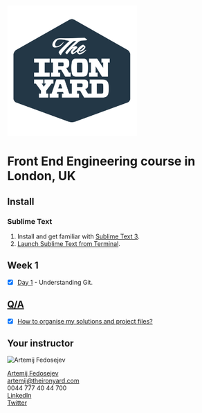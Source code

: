 <img src="tiy-logo.png" alt="The Iron Yard logo" width="300" />

#  Front End Engineering course in London, UK

## Install

### Sublime Text

1. Install and get familiar with [Sublime Text 3](http://www.sublimetext.com).
2. [Launch Sublime Text from Terminal](http://olivierlacan.com/posts/launch-sublime-text-3-from-the-command-line/).

## Week 1

- [x] [Day 1](week-01/day-01/README.md) - Understanding Git.

## [Q/A](questions-and-answers.md)

- [x] [How to organise my solutions and project files?](questions-and-answers.md#how-to-organise-my-solutions-and-project-files)

## Your instructor

<img src="http://artemij.com/images/artemij-fedosejev.jpg" width="250" alt="Artemij Fedosejev" />

[Artemij Fedosejev](http://artemij.com)<br />
artemij@theironyard.com<br />
0044 777 40 44 700<br />
[LinkedIn](http://linkedin.com/in/artemij)<br />
[Twitter](http://twitter.com/artemy)
